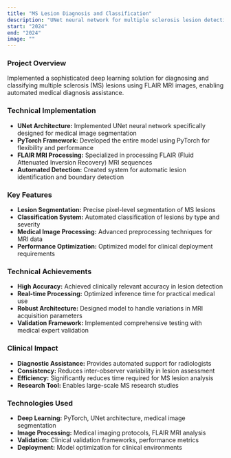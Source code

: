 ```yaml
---
title: "MS Lesion Diagnosis and Classification"
description: "UNet neural network for multiple sclerosis lesion detection using MRI images"
start: "2024"
end: "2024"
image: ""
---
```


### Project Overview
Implemented a sophisticated deep learning solution for diagnosing and classifying multiple sclerosis (MS) lesions using FLAIR MRI images, enabling automated medical diagnosis assistance.

### Technical Implementation
- **UNet Architecture:** Implemented UNet neural network specifically designed for medical image segmentation
- **PyTorch Framework:** Developed the entire model using PyTorch for flexibility and performance
- **FLAIR MRI Processing:** Specialized in processing FLAIR (Fluid Attenuated Inversion Recovery) MRI sequences
- **Automated Detection:** Created system for automatic lesion identification and boundary detection

### Key Features
- **Lesion Segmentation:** Precise pixel-level segmentation of MS lesions
- **Classification System:** Automated classification of lesions by type and severity
- **Medical Image Processing:** Advanced preprocessing techniques for MRI data
- **Performance Optimization:** Optimized model for clinical deployment requirements

### Technical Achievements
- **High Accuracy:** Achieved clinically relevant accuracy in lesion detection
- **Real-time Processing:** Optimized inference time for practical medical use
- **Robust Architecture:** Designed model to handle variations in MRI acquisition parameters
- **Validation Framework:** Implemented comprehensive testing with medical expert validation

### Clinical Impact
- **Diagnostic Assistance:** Provides automated support for radiologists
- **Consistency:** Reduces inter-observer variability in lesion assessment
- **Efficiency:** Significantly reduces time required for MS lesion analysis
- **Research Tool:** Enables large-scale MS research studies

### Technologies Used
- **Deep Learning:** PyTorch, UNet architecture, medical image segmentation
- **Image Processing:** Medical imaging protocols, FLAIR MRI analysis
- **Validation:** Clinical validation frameworks, performance metrics
- **Deployment:** Model optimization for clinical environments


